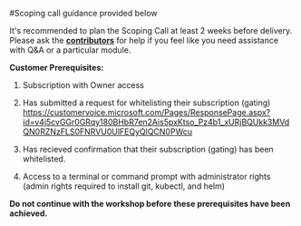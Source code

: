 #Scoping call guidance provided below

It's recommended to plan the Scoping Call at least 2 weeks before delivery. 
Please ask the [**contributors**](/Wiki/Introduction) for help if you feel like you need assistance with Q&A or a particular module.

**Customer Prerequisites:**

1. Subscription with Owner access
2. Has submitted a request for whitelisting their subscription (gating)  https://customervoice.microsoft.com/Pages/ResponsePage.aspx?id=v4j5cvGGr0GRqy180BHbR7en2Ais5pxKtso_Pz4b1_xURjBQUkk3MVdQN0RZNzFLS0FNRVU0UlFEQyQlQCN0PWcu 

3. Has recieved confirmation that their subscription (gating) has been whitelisted.
4. Access to a terminal or command prompt with administrator rights (admin rights required to install git, kubectl, and helm)

**Do not continue with the workshop before these prerequisites have been achieved.**
